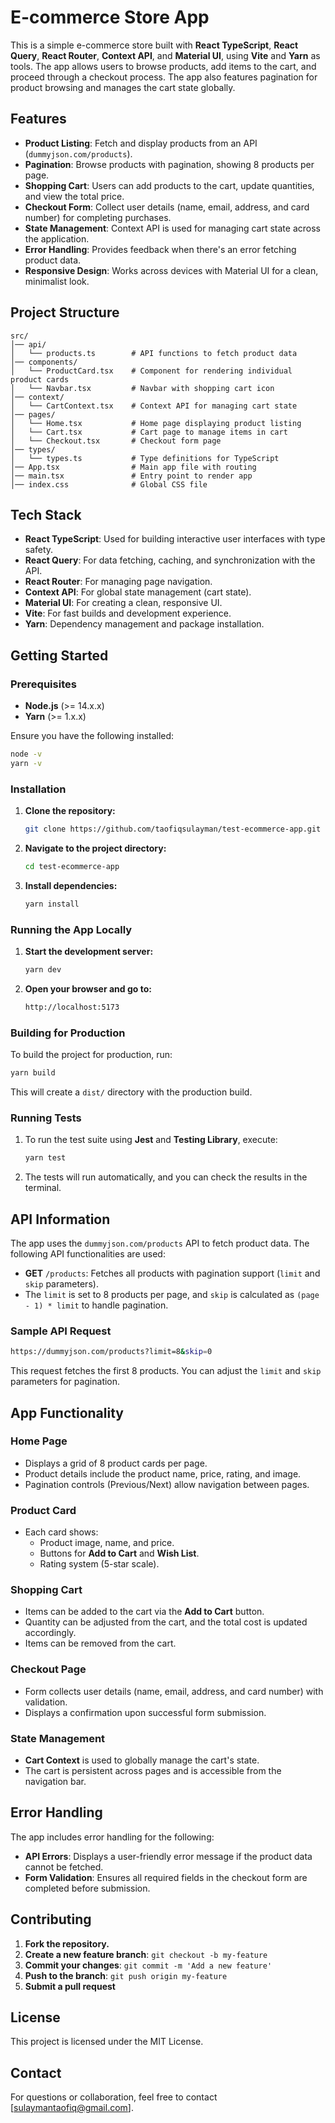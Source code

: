 
# **E-commerce Store App**

This is a simple e-commerce store built with **React TypeScript**, **React Query**, **React Router**, **Context API**, and **Material UI**, using **Vite** and **Yarn** as tools. The app allows users to browse products, add items to the cart, and proceed through a checkout process. The app also features pagination for product browsing and manages the cart state globally.


## **Features**
- **Product Listing**: Fetch and display products from an API (`dummyjson.com/products`).
- **Pagination**: Browse products with pagination, showing 8 products per page.
- **Shopping Cart**: Users can add products to the cart, update quantities, and view the total price.
- **Checkout Form**: Collect user details (name, email, address, and card number) for completing purchases.
- **State Management**: Context API is used for managing cart state across the application.
- **Error Handling**: Provides feedback when there's an error fetching product data.
- **Responsive Design**: Works across devices with Material UI for a clean, minimalist look.


## **Project Structure**

```
src/
│── api/
│   └── products.ts        # API functions to fetch product data
│── components/
│   └── ProductCard.tsx    # Component for rendering individual product cards
│   └── Navbar.tsx         # Navbar with shopping cart icon
│── context/
│   └── CartContext.tsx    # Context API for managing cart state
│── pages/
│   └── Home.tsx           # Home page displaying product listing
│   └── Cart.tsx           # Cart page to manage items in cart
│   └── Checkout.tsx       # Checkout form page
│── types/
│   └── types.ts           # Type definitions for TypeScript
│── App.tsx                # Main app file with routing
│── main.tsx               # Entry point to render app
│── index.css              # Global CSS file
```

## **Tech Stack**
- **React TypeScript**: Used for building interactive user interfaces with type safety.
- **React Query**: For data fetching, caching, and synchronization with the API.
- **React Router**: For managing page navigation.
- **Context API**: For global state management (cart state).
- **Material UI**: For creating a clean, responsive UI.
- **Vite**: For fast builds and development experience.
- **Yarn**: Dependency management and package installation.


## **Getting Started**

### **Prerequisites**

- **Node.js** (>= 14.x.x)
- **Yarn** (>= 1.x.x)

Ensure you have the following installed:
```bash
node -v
yarn -v
```

### **Installation**

1. **Clone the repository:**
   ```bash
   git clone https://github.com/taofiqsulayman/test-ecommerce-app.git
   ```

2. **Navigate to the project directory:**
   ```bash
   cd test-ecommerce-app
   ```

3. **Install dependencies:**
   ```bash
   yarn install
   ```

### **Running the App Locally**

1. **Start the development server:**
   ```bash
   yarn dev
   ```

2. **Open your browser and go to:**
   ```bash
   http://localhost:5173
   ```

### **Building for Production**

To build the project for production, run:

```bash
yarn build
```

This will create a `dist/` directory with the production build.

### **Running Tests**

1. To run the test suite using **Jest** and **Testing Library**, execute:
   ```bash
   yarn test
   ```

2. The tests will run automatically, and you can check the results in the terminal.


## **API Information**

The app uses the `dummyjson.com/products` API to fetch product data. The following API functionalities are used:

- **GET** `/products`: Fetches all products with pagination support (`limit` and `skip` parameters).
- The `limit` is set to 8 products per page, and `skip` is calculated as `(page - 1) * limit` to handle pagination.

### **Sample API Request**

```bash
https://dummyjson.com/products?limit=8&skip=0
```

This request fetches the first 8 products. You can adjust the `limit` and `skip` parameters for pagination.


## **App Functionality**

### **Home Page**
- Displays a grid of 8 product cards per page.
- Product details include the product name, price, rating, and image.
- Pagination controls (Previous/Next) allow navigation between pages.

### **Product Card**
- Each card shows:
  - Product image, name, and price.
  - Buttons for **Add to Cart** and **Wish List**.
  - Rating system (5-star scale).

### **Shopping Cart**
- Items can be added to the cart via the **Add to Cart** button.
- Quantity can be adjusted from the cart, and the total cost is updated accordingly.
- Items can be removed from the cart.

### **Checkout Page**
- Form collects user details (name, email, address, and card number) with validation.
- Displays a confirmation upon successful form submission.

### **State Management**
- **Cart Context** is used to globally manage the cart's state.
- The cart is persistent across pages and is accessible from the navigation bar.


## **Error Handling**

The app includes error handling for the following:
- **API Errors**: Displays a user-friendly error message if the product data cannot be fetched.
- **Form Validation**: Ensures all required fields in the checkout form are completed before submission.


## **Contributing**

1. **Fork the repository.**
2. **Create a new feature branch**: `git checkout -b my-feature`
3. **Commit your changes**: `git commit -m 'Add a new feature'`
4. **Push to the branch**: `git push origin my-feature`
5. **Submit a pull request**


## License

This project is licensed under the MIT License.


## Contact

For questions or collaboration, feel free to contact [sulaymantaofiq@gmail.com].